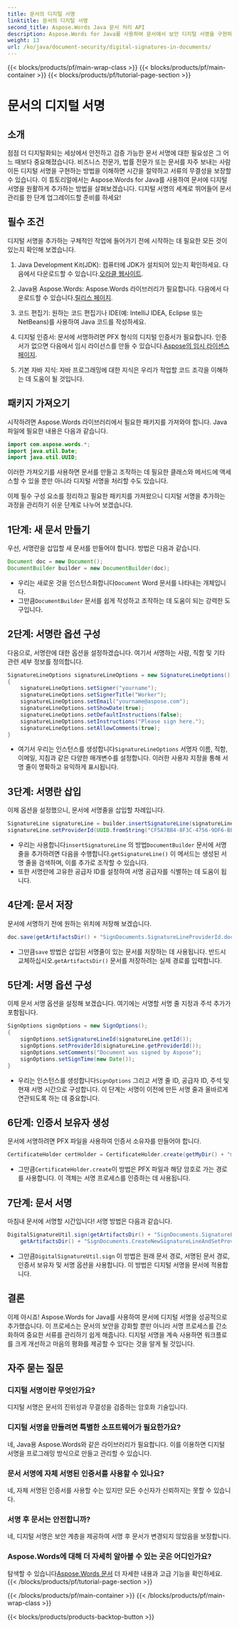 ```yaml
---
title: 문서의 디지털 서명
linktitle: 문서의 디지털 서명
second_title: Aspose.Words Java 문서 처리 API
description: Aspose.Words for Java를 사용하여 문서에서 보안 디지털 서명을 구현하는 방법을 알아보세요. 단계별 안내와 소스 코드로 문서 무결성을 보장하세요.
weight: 13
url: /ko/java/document-security/digital-signatures-in-documents/
---
```


{{< blocks/products/pf/main-wrap-class >}}
{{< blocks/products/pf/main-container >}}
{{< blocks/products/pf/tutorial-page-section >}}

# 문서의 디지털 서명

## 소개

점점 더 디지털화되는 세상에서 안전하고 검증 가능한 문서 서명에 대한 필요성은 그 어느 때보다 중요해졌습니다. 비즈니스 전문가, 법률 전문가 또는 문서를 자주 보내는 사람이든 디지털 서명을 구현하는 방법을 이해하면 시간을 절약하고 서류의 무결성을 보장할 수 있습니다. 이 튜토리얼에서는 Aspose.Words for Java를 사용하여 문서에 디지털 서명을 원활하게 추가하는 방법을 살펴보겠습니다. 디지털 서명의 세계로 뛰어들어 문서 관리를 한 단계 업그레이드할 준비를 하세요!

## 필수 조건

디지털 서명을 추가하는 구체적인 작업에 들어가기 전에 시작하는 데 필요한 모든 것이 있는지 확인해 보겠습니다.

1.  Java Development Kit(JDK): 컴퓨터에 JDK가 설치되어 있는지 확인하세요. 다음에서 다운로드할 수 있습니다.[오라클 웹사이트](https://www.oracle.com/java/technologies/javase-jdk11-downloads.html).

2.  Java용 Aspose.Words: Aspose.Words 라이브러리가 필요합니다. 다음에서 다운로드할 수 있습니다.[릴리스 페이지](https://releases.aspose.com/words/java/).

3. 코드 편집기: 원하는 코드 편집기나 IDE(예: IntelliJ IDEA, Eclipse 또는 NetBeans)를 사용하여 Java 코드를 작성하세요.

4.  디지털 인증서: 문서에 서명하려면 PFX 형식의 디지털 인증서가 필요합니다. 인증서가 없으면 다음에서 임시 라이선스를 만들 수 있습니다.[Aspose의 임시 라이센스 페이지](https://purchase.aspose.com/temporary-license/).

5. 기본 자바 지식: 자바 프로그래밍에 대한 지식은 우리가 작업할 코드 조각을 이해하는 데 도움이 될 것입니다.

## 패키지 가져오기

시작하려면 Aspose.Words 라이브러리에서 필요한 패키지를 가져와야 합니다. Java 파일에 필요한 내용은 다음과 같습니다.

```java
import com.aspose.words.*;
import java.util.Date;
import java.util.UUID;
```

이러한 가져오기를 사용하면 문서를 만들고 조작하는 데 필요한 클래스와 메서드에 액세스할 수 있을 뿐만 아니라 디지털 서명을 처리할 수도 있습니다.

이제 필수 구성 요소를 정리하고 필요한 패키지를 가져왔으니 디지털 서명을 추가하는 과정을 관리하기 쉬운 단계로 나누어 보겠습니다.

## 1단계: 새 문서 만들기

우선, 서명란을 삽입할 새 문서를 만들어야 합니다. 방법은 다음과 같습니다.

```java
Document doc = new Document();
DocumentBuilder builder = new DocumentBuilder(doc);
```

-  우리는 새로운 것을 인스턴스화합니다`Document` Word 문서를 나타내는 개체입니다.
-  그만큼`DocumentBuilder` 문서를 쉽게 작성하고 조작하는 데 도움이 되는 강력한 도구입니다.

## 2단계: 서명란 옵션 구성

다음으로, 서명란에 대한 옵션을 설정하겠습니다. 여기서 서명하는 사람, 직함 및 기타 관련 세부 정보를 정의합니다.

```java
SignatureLineOptions signatureLineOptions = new SignatureLineOptions();
{
    signatureLineOptions.setSigner("yourname");
    signatureLineOptions.setSignerTitle("Worker");
    signatureLineOptions.setEmail("yourname@aspose.com");
    signatureLineOptions.setShowDate(true);
    signatureLineOptions.setDefaultInstructions(false);
    signatureLineOptions.setInstructions("Please sign here.");
    signatureLineOptions.setAllowComments(true);
}
```
 
-  여기서 우리는 인스턴스를 생성합니다`SignatureLineOptions` 서명자 이름, 직함, 이메일, 지침과 같은 다양한 매개변수를 설정합니다. 이러한 사용자 지정을 통해 서명 줄이 명확하고 유익하게 표시됩니다.

## 3단계: 서명란 삽입

이제 옵션을 설정했으니, 문서에 서명줄을 삽입할 차례입니다.

```java
SignatureLine signatureLine = builder.insertSignatureLine(signatureLineOptions).getSignatureLine();
signatureLine.setProviderId(UUID.fromString("CF5A7BB4-8F3C-4756-9DF6-BEF7F13259A2"));
```
 
-  우리는 사용합니다`insertSignatureLine` 의 방법`DocumentBuilder` 문서에 서명 줄을 추가하려면 다음을 수행합니다.`getSignatureLine()` 이 메서드는 생성된 서명 줄을 검색하며, 이를 추가로 조작할 수 있습니다.
- 또한 서명란에 고유한 공급자 ID를 설정하여 서명 공급자를 식별하는 데 도움이 됩니다.

## 4단계: 문서 저장

문서에 서명하기 전에 원하는 위치에 저장해 보겠습니다.

```java
doc.save(getArtifactsDir() + "SignDocuments.SignatureLineProviderId.docx");
```
 
-  그만큼`save` 방법은 삽입된 서명줄이 있는 문서를 저장하는 데 사용됩니다. 반드시 교체하십시오.`getArtifactsDir()` 문서를 저장하려는 실제 경로를 입력합니다.

## 5단계: 서명 옵션 구성

이제 문서 서명 옵션을 설정해 보겠습니다. 여기에는 서명할 서명 줄 지정과 주석 추가가 포함됩니다.

```java
SignOptions signOptions = new SignOptions();
{
    signOptions.setSignatureLineId(signatureLine.getId());
    signOptions.setProviderId(signatureLine.getProviderId());
    signOptions.setComments("Document was signed by Aspose");
    signOptions.setSignTime(new Date());
}
```
 
-  우리는 인스턴스를 생성합니다`SignOptions` 그리고 서명 줄 ID, 공급자 ID, 주석 및 현재 서명 시간으로 구성합니다. 이 단계는 서명이 이전에 만든 서명 줄과 올바르게 연관되도록 하는 데 중요합니다.

## 6단계: 인증서 보유자 생성

문서에 서명하려면 PFX 파일을 사용하여 인증서 소유자를 만들어야 합니다.

```java
CertificateHolder certHolder = CertificateHolder.create(getMyDir() + "morzal.pfx", "aw");
```
 
-  그만큼`CertificateHolder.create`이 방법은 PFX 파일과 해당 암호로 가는 경로를 사용합니다. 이 객체는 서명 프로세스를 인증하는 데 사용됩니다.

## 7단계: 문서 서명

마침내 문서에 서명할 시간입니다! 서명 방법은 다음과 같습니다.

```java
DigitalSignatureUtil.sign(getArtifactsDir() + "SignDocuments.SignatureLineProviderId.docx", 
    getArtifactsDir() + "SignDocuments.CreateNewSignatureLineAndSetProviderId.docx", certHolder, signOptions);
```
 
-  그만큼`DigitalSignatureUtil.sign` 이 방법은 원래 문서 경로, 서명된 문서 경로, 인증서 보유자 및 서명 옵션을 사용합니다. 이 방법은 디지털 서명을 문서에 적용합니다.

## 결론

이제 아시죠! Aspose.Words for Java를 사용하여 문서에 디지털 서명을 성공적으로 추가했습니다. 이 프로세스는 문서의 보안을 강화할 뿐만 아니라 서명 프로세스를 간소화하여 중요한 서류를 관리하기 쉽게 해줍니다. 디지털 서명을 계속 사용하면 워크플로를 크게 개선하고 마음의 평화를 제공할 수 있다는 것을 알게 될 것입니다. 

## 자주 묻는 질문

### 디지털 서명이란 무엇인가요?
디지털 서명은 문서의 진위성과 무결성을 검증하는 암호화 기술입니다.

### 디지털 서명을 만들려면 특별한 소프트웨어가 필요한가요?
네, Java용 Aspose.Words와 같은 라이브러리가 필요합니다. 이를 이용하면 디지털 서명을 프로그래밍 방식으로 만들고 관리할 수 있습니다.

### 문서 서명에 자체 서명된 인증서를 사용할 수 있나요?
네, 자체 서명된 인증서를 사용할 수는 있지만 모든 수신자가 신뢰하지는 못할 수 있습니다.

### 서명 후 문서는 안전합니까?
네, 디지털 서명은 보안 계층을 제공하여 서명 후 문서가 변경되지 않았음을 보장합니다.

### Aspose.Words에 대해 더 자세히 알아볼 수 있는 곳은 어디인가요?
 탐색할 수 있습니다[Aspose.Words 문서](https://reference.aspose.com/words/java/) 더 자세한 내용과 고급 기능을 확인하세요.
{{< /blocks/products/pf/tutorial-page-section >}}

{{< /blocks/products/pf/main-container >}}
{{< /blocks/products/pf/main-wrap-class >}}

{{< blocks/products/products-backtop-button >}}
